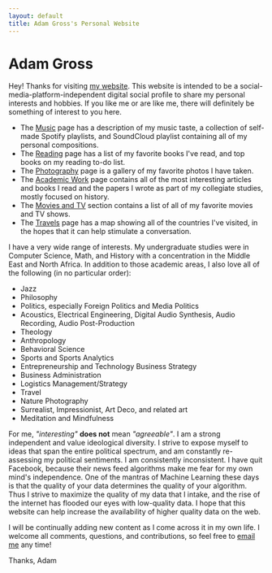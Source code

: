 ```yaml
---
layout: default
title: Adam Gross's Personal Website
---
```

<meta property="og:image" content="https://lh3.googleusercontent.com/4ACILfckSFi_5ySFzSckV49SWuCc3dAY_kifsvBg0OMOeSvkD8xnduRBrovoPafLaNJHFA-YlvfJtbA0G4gQUIj4iYXctSqH_yN41BA2c-cUrLsBeyWs_ZYTJrx0ZvjLki403X7ZgSo=w2400" />

# Adam Gross
Hey! Thanks for visiting [my website](amgross.me). This website is intended to be a social-media-platform-independent digital social profile to share my personal interests and hobbies. If you like me or are like me, there will definitely be something of interest to you here.

* The [Music](/music) page has a description of my music taste, a collection of self-made Spotify playlists, and SoundCloud playlist containing all of my personal compositions.
* The [Reading](/reading) page has a list of my favorite books I've read, and top books on my reading to-do list.
* The [Photography](/photography) page is a gallery of my favorite photos I have taken.
* The [Academic Work](/academic_work) page contains all of the most interesting articles and books I read and the papers I wrote as part of my collegiate studies, mostly focused on history.
* The [Movies and TV](/movies_tv) section contains a list of all of my favorite movies and TV shows.
* The [Travels](/travels) page has a map showing all of the countries I've visited, in the hopes that it can help stimulate a conversation.

I have a very wide range of interests. My undergraduate studies were in Computer Science, Math, and History with a concentration in the Middle East and North Africa. In addition to those academic areas, I also love all of the following (in no particular order):

* Jazz
* Philosophy
* Politics, especially Foreign Politics and Media Politics
* Acoustics, Electrical Engineering, Digital Audio Synthesis, Audio Recording, Audio Post-Production
* Theology
* Anthropology
* Behavioral Science
* Sports and Sports Analytics
* Entrepreneurship and  Technology Business Strategy
* Business Administration
* Logistics Management/Strategy
* Travel
* Nature Photography
* Surrealist, Impressionist, Art Deco, and related art
* Meditation and Mindfulness

For me, *"interesting"* **does not** mean *"agreeable"*. I am a strong independent and value ideological diversity. I strive to expose myself to ideas that span the entire political spectrum, and am constantly re-assessing my political sentiments. I am consistently inconsistent. I have quit Facebook, because their news feed algorithms make me fear for my own mind's independence. One of the mantras of Machine Learning these days is that the quality of your data determines the quality of your algorithm. Thus I strive to maximize the quality of my data that I intake, and the rise of the internet has flooded our eyes with low-quality data. I hope that this website can help increase the availability of higher quality data on the web.

I will be continually adding new content as I come across it in my own life. I welcome all comments, questions, and contributions, so feel free to [email me](mailto:adam.gross.email@gmail.com) any time!

Thanks, Adam
